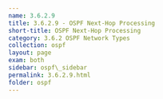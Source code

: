 ```yaml
---
name: 3.6.2.9
title: 3.6.2.9 - OSPF Next-Hop Processing
short-title: OSPF Next-Hop Processing
category: 3.6.2 OSPF Network Types
collection: ospf
layout: page
exam: both
sidebar: ospf\_sidebar
permalink: 3.6.2.9.html
folder: ospf
---
```

